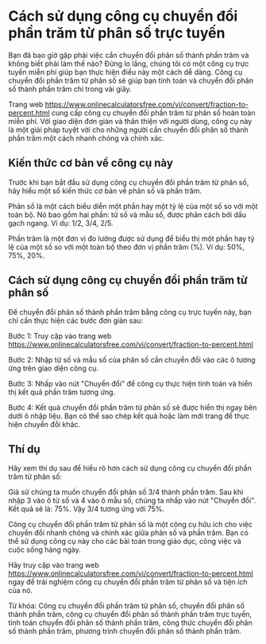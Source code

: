 Cách sử dụng công cụ chuyển đổi phần trăm từ phân số trực tuyến
===============================================================

Bạn đã bao giờ gặp phải việc cần chuyển đổi phân số thành phần trăm và không biết phải làm thế nào? Đừng lo lắng, chúng tôi có một công cụ trực tuyến miễn phí giúp bạn thực hiện điều này một cách dễ dàng. Công cụ chuyển đổi phần trăm từ phân số sẽ giúp bạn tính toán và chuyển đổi phân số thành phần trăm chỉ trong vài giây.

Trang web <https://www.onlinecalculatorsfree.com/vi/convert/fraction-to-percent.html> cung cấp công cụ chuyển đổi phần trăm từ phân số hoàn toàn miễn phí. Với giao diện đơn giản và thân thiện với người dùng, công cụ này là một giải pháp tuyệt vời cho những người cần chuyển đổi phân số thành phần trăm một cách nhanh chóng và chính xác.

Kiến thức cơ bản về công cụ này
-------------------------------

Trước khi bạn bắt đầu sử dụng công cụ chuyển đổi phần trăm từ phân số, hãy hiểu một số kiến thức cơ bản về phân số và phần trăm.

Phân số là một cách biểu diễn một phần hay một tỷ lệ của một số so với một toàn bộ. Nó bao gồm hai phần: tử số và mẫu số, được phân cách bởi dấu gạch ngang. Ví dụ: 1/2, 3/4, 2/5.

Phần trăm là một đơn vị đo lường được sử dụng để biểu thị một phần hay tỷ lệ của một số so với một toàn bộ theo đơn vị phần trăm (%). Ví dụ: 50%, 75%, 20%.

Cách sử dụng công cụ chuyển đổi phần trăm từ phân số
----------------------------------------------------

Để chuyển đổi phân số thành phần trăm bằng công cụ trực tuyến này, bạn chỉ cần thực hiện các bước đơn giản sau:

Bước 1: Truy cập vào trang web <https://www.onlinecalculatorsfree.com/vi/convert/fraction-to-percent.html>

Bước 2: Nhập tử số và mẫu số của phân số cần chuyển đổi vào các ô tương ứng trên giao diện công cụ.

Bước 3: Nhấp vào nút "Chuyển đổi" để công cụ thực hiện tính toán và hiển thị kết quả phần trăm tương ứng.

Bước 4: Kết quả chuyển đổi phần trăm từ phân số sẽ được hiển thị ngay bên dưới ô nhập liệu. Bạn có thể sao chép kết quả hoặc làm mới trang để thực hiện chuyển đổi khác.

Thí dụ
------

Hãy xem thí dụ sau để hiểu rõ hơn cách sử dụng công cụ chuyển đổi phần trăm từ phân số:

Giả sử chúng ta muốn chuyển đổi phân số 3/4 thành phần trăm. Sau khi nhập 3 vào ô tử số và 4 vào ô mẫu số, chúng ta nhấp vào nút "Chuyển đổi". Kết quả sẽ là: 75%. Vậy 3/4 tương ứng với 75%.

Công cụ chuyển đổi phần trăm từ phân số là một công cụ hữu ích cho việc chuyển đổi nhanh chóng và chính xác giữa phân số và phần trăm. Bạn có thể sử dụng công cụ này cho các bài toán trong giáo dục, công việc và cuộc sống hàng ngày.

Hãy truy cập vào trang web <https://www.onlinecalculatorsfree.com/vi/convert/fraction-to-percent.html> ngay để trải nghiệm công cụ chuyển đổi phần trăm từ phân số và tiện ích của nó.

Từ khóa: Công cụ chuyển đổi phần trăm từ phân số, chuyển đổi phân số thành phần trăm, công cụ chuyển đổi phân số thành phần trăm trực tuyến, tính toán chuyển đổi phân số thành phần trăm, công thức chuyển đổi phân số thành phần trăm, phương trình chuyển đổi phân số thành phần trăm.